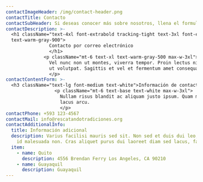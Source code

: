 ```yaml
---
contactImageHeader: /img/contact-header.png
contactTitle: Contacto
contactSubHeader: Si deseas conocer más sobre nosotros, llena el formulario.
contactDescription: >-
  <h1 className="text-4xl font-extrabold tracking-tight text-3xl font-extrabold
  text-warm-gray-900">
                Contacto por correo electrónico
                </h1>
              <p className="mt-6 text-xl text-warm-gray-500 max-w-3xl">
                Vel nunc non ut montes, viverra tempor. Proin lectus nibh phasellus morbi non morbi. In elementum urna
                ut volutpat. Sagittis et vel et fermentum amet consequat.
                </p>
contactContentForm: >-
  <h3 className="text-lg font-medium text-white">Información de contacto</h3>
                  <p className="mt-6 text-base text-white max-w-3xl">
                    Nullam risus blandit ac aliquam justo ipsum. Quam mauris volutpat massa dictumst amet. Sapien tortor
                    lacus arcu.
                    </p>
contactPhone: +593 123-4567
contactMail: info@rescatandotradiciones.org
contactAdditionalInfo:
  title: Información adicional
  description: Varius facilisi mauris sed sit. Non sed et duis dui leo, vulputate
    id malesuada non. Cras aliquet purus dui laoreet diam sed lacus, fames.
  item:
    - name: Quito
      description: 4556 Brendan Ferry Los Angeles, CA 90210
    - name: Guayaquil
      description: Guayaquil
---
```

